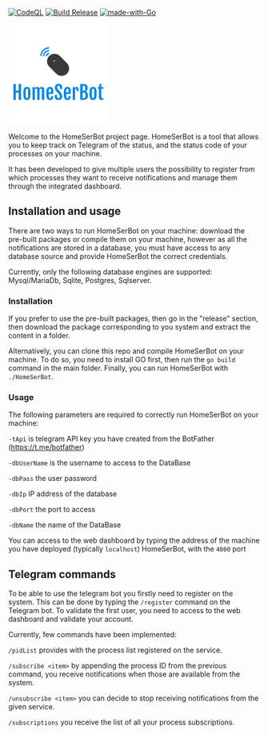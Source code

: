 [![CodeQL](https://github.com/netphantom/homeSerBot/actions/workflows/codeql-analysis.yml/badge.svg)](https://github.com/netphantom/homeSerBot/actions/workflows/codeql-analysis.yml)
[![Build Release](https://github.com/netphantom/homeSerBot/actions/workflows/release.yml/badge.svg)](https://github.com/netphantom/homeSerBot/actions/workflows/release.yml)
[![made-with-Go](https://img.shields.io/badge/Made%20with-Go-1f425f.svg)](http://golang.org)


![](docs/img/logo.png)


Welcome to the HomeSerBot project page.
HomeSerBot is a tool that allows you to keep track on Telegram of the status, and the status code of your processes 
on your machine. 

It has been developed to give multiple users the possibility to register from which processes they want to receive
notifications and manage them through the integrated dashboard.

## Installation and usage

There are two ways to run HomeSerBot on your machine: download the pre-built packages or compile them on your machine, 
however as all the notifications are stored in a database, you must have access to any database source and provide 
HomeSerBot the correct credentials.

Currently, only the following database engines are supported: Mysql/MariaDb, Sqlite, Postgres, Sqlserver.

### Installation
If you prefer to use the pre-built packages, then go in the "release" section, then download the package corresponding 
to you system and extract the content in a folder.

Alternatively, you can clone this repo and compile HomeSerBot on your machine.
To do so, you need to install GO first, then run the `go build` command in the main folder.
Finally, you can run HomeSerBot with `./HomeSerBot`.

### Usage
The following parameters are required to correctly run HomeSerBot on your machine: 

`-tApi` is telegram API key you have created from the BotFather (https://t.me/botfather)

`-dbUserName` is the username to access to the DataBase 

`-dbPass` the user password  

`-dbIp` IP address of the database 

`-dbPort` the port to access 

`-dbName` the name of the DataBase

You can access to the web dashboard by typing the address of the machine you have deployed (typically `localhost`) HomeSerBot, with the 
`4000` port

## Telegram commands

To be able to use the telegram bot you firstly need to register on the system.
This can be done  by typing the `/register` command on the Telegram bot. 
To validate the first user, you need to access to the web dashboard and validate your account.

Currently, few commands have been implemented:

`/pidList` provides with the process list registered on the service.

`/subscribe <item>` by appending the process ID from the previous command, you receive notifications when those are available from the system.

`/unsubscribe <item>` you can decide to stop receiving notifications from the given service.

`/subscriptions` you receive the list of all your process subscriptions.

